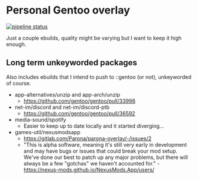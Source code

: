 
# Personal Gentoo overlay

[![pipeline status](https://gitlab.com/Parona/parona-overlay/badges/master/pipeline.svg)](https://gitlab.com/Parona/parona-overlay/-/commits/master) 

Just a couple ebuilds, quality might be varying but I want to keep it high enough.

## Long term unkeyworded packages
Also includes ebuilds that I intend to push to ::gentoo (or not), unkeyworded of course.

* app-alternatives/unzip and app-arch/unzip
	- https://github.com/gentoo/gentoo/pull/33998
* net-im/discord and net-im/discord-ptb
	- https://github.com/gentoo/gentoo/pull/36592
* media-sound/spotify
	- Easier to keep up to date locally and it started diverging...
* games-util/nexusmodsapp
	- https://gitlab.com/Parona/parona-overlay/-/issues/2
	- "This is alpha software, meaning it's still very early in development and may have bugs or issues that could break your mod setup. We've done our best to patch up any major problems, but there will always be a few "gotchas" we haven't accounted for." - https://nexus-mods.github.io/NexusMods.App/users/ 
